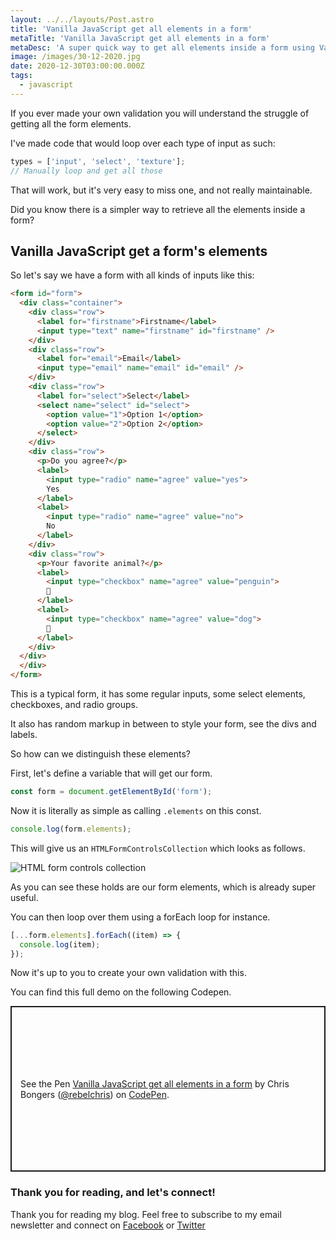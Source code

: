 ```yaml
---
layout: ../../layouts/Post.astro
title: 'Vanilla JavaScript get all elements in a form'
metaTitle: 'Vanilla JavaScript get all elements in a form'
metaDesc: 'A super quick way to get all elements inside a form using Vanilla JavaScript'
image: /images/30-12-2020.jpg
date: 2020-12-30T03:00:00.000Z
tags:
  - javascript
---
```


If you ever made your own validation you will understand the struggle of getting all the form elements.

I've made code that would loop over each type of input as such:

```js
types = ['input', 'select', 'texture'];
// Manually loop and get all those
```

That will work, but it's very easy to miss one, and not really maintainable.

Did you know there is a simpler way to retrieve all the elements inside a form?

## Vanilla JavaScript get a form's elements

So let's say we have a form with all kinds of inputs like this:

```html
<form id="form">
  <div class="container">
    <div class="row">
      <label for="firstname">Firstname</label>
      <input type="text" name="firstname" id="firstname" />
    </div>
    <div class="row">
      <label for="email">Email</label>
      <input type="email" name="email" id="email" />
    </div>
    <div class="row">
      <label for="select">Select</label>
      <select name="select" id="select">
        <option value="1">Option 1</option>
        <option value="2">Option 2</option>
      </select>
    </div>
    <div class="row">
      <p>Do you agree?</p>
      <label>
        <input type="radio" name="agree" value="yes">
        Yes
      </label>
      <label>
        <input type="radio" name="agree" value="no">
        No
      </label>
    </div>
    <div class="row">
      <p>Your favorite animal?</p>
      <label>
        <input type="checkbox" name="agree" value="penguin">
        🐧
      </label>
      <label>
        <input type="checkbox" name="agree" value="dog">
        🐶
      </label>
    </div>
  </div>
  </div>
</form>
```

This is a typical form, it has some regular inputs, some select elements, checkboxes, and radio groups.

It also has random markup in between to style your form, see the divs and labels.

So how can we distinguish these elements?

First, let's define a variable that will get our form.

```js
const form = document.getElementById('form');
```

Now it is literally as simple as calling `.elements` on this const.

```js
console.log(form.elements);
```

This will give us an `HTMLFormControlsCollection` which looks as follows.

![HTML form controls collection](https://cdn.hashnode.com/res/hashnode/image/upload/v1608785703987/cI0PzCDa5.png)

As you can see these holds are our form elements, which is already super useful.

You can then loop over them using a forEach loop for instance.

```js
[...form.elements].forEach((item) => {
  console.log(item);
});
```

Now it's up to you to create your own validation with this.

You can find this full demo on the following Codepen.

<p class="codepen" data-height="265" data-theme-id="dark" data-default-tab="js,result" data-user="rebelchris" data-slug-hash="LYRzaNG" style="height: 265px; box-sizing: border-box; display: flex; align-items: center; justify-content: center; border: 2px solid; margin: 1em 0; padding: 1em;" data-pen-title="Vanilla JavaScript get all elements in a form">
  <span>See the Pen <a href="https://codepen.io/rebelchris/pen/LYRzaNG">
  Vanilla JavaScript get all elements in a form</a> by Chris Bongers (<a href="https://codepen.io/rebelchris">@rebelchris</a>)
  on <a href="https://codepen.io">CodePen</a>.</span>
</p>
<script async src="https://cpwebassets.codepen.io/assets/embed/ei.js"></script>

### Thank you for reading, and let's connect!

Thank you for reading my blog. Feel free to subscribe to my email newsletter and connect on [Facebook](https://www.facebook.com/DailyDevTipsBlog) or [Twitter](https://twitter.com/DailyDevTips1)
